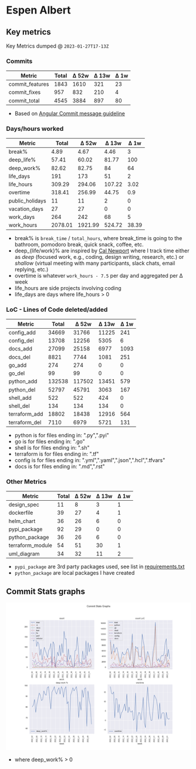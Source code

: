 # Espen Albert

## Key metrics
<!-- KEY-METRICS:START -->
Key Metrics dumped @ `2023-01-27T17-13Z`

### Commits

Metric | Total | Δ 52w | Δ 13w | Δ 1w
--- | --- | --- | --- | ---
commit_features | 1843 | 1610 | 321 | 23
commit_fixes | 957 | 832 | 210 | 4
commit_total | 4545 | 3884 | 897 | 80

- Based on [Angular Commit message guideline](https://github.com/angular/angular/blob/main/CONTRIBUTING.md#-commit-message-guidelines)

### Days/hours worked

Metric | Total | Δ 52w | Δ 13w | Δ 1w
--- | --- | --- | --- | ---
break% | 4.89 | 4.67 | 4.46 | 3
deep_life% | 57.41 | 60.02 | 81.77 | 100
deep_work% | 82.62 | 82.75 | 84 | 64
life_days | 191 | 173 | 51 | 2
life_hours | 309.29 | 294.06 | 107.22 | 3.02
overtime | 318.41 | 256.99 | 44.75 | 0.9
public_holidays | 11 | 11 | 2 | 0
vacation_days | 27 | 27 | 0 | 0
work_days | 264 | 242 | 68 | 5
work_hours | 2078.01 | 1921.99 | 524.72 | 38.39

- break% is `break_time` / `total_hours`, where break_time is going to the bathroom, pomodoro break, quick snack, coffee, etc.
- deep_{life/work}% are inspired by [Cal Newport](https://www.calnewport.com/) where I track time either as _deep_ (focused work, e.g., coding, design writing, research, etc.) or _shallow_ (virtual meeting with many participants, slack chats, email replying, etc.)
- overtime is whatever `work_hours - 7.5` per day and aggregated per Δ week
- life_hours are side projects involving coding
- life_days are days where life_hours > 0

### LoC - Lines of Code deleted/added

Metric | Total | Δ 52w | Δ 13w | Δ 1w
--- | --- | --- | --- | ---
config_add | 34669 | 31766 | 11225 | 241
config_del | 13708 | 12256 | 5305 | 6
docs_add | 27099 | 25158 | 6977 | 1093
docs_del | 8821 | 7744 | 1081 | 251
go_add | 274 | 274 | 0 | 0
go_del | 99 | 99 | 0 | 0
python_add | 132538 | 117502 | 13451 | 579
python_del | 52797 | 45791 | 3063 | 167
shell_add | 522 | 522 | 424 | 0
shell_del | 134 | 134 | 134 | 0
terraform_add | 18802 | 18438 | 12916 | 564
terraform_del | 7110 | 6979 | 5721 | 131

- python is for files ending in: ".py",".pyi"
- go is for files ending in: ".go"
- shell is for files ending in: ".sh"
- terraform is for files ending in: ".tf"
- config is for files ending in: ".yml",".yaml",".json",".hcl",".tfvars"
- docs is for files ending in: ".md",".rst"

### Other Metrics

Metric | Total | Δ 52w | Δ 13w | Δ 1w
--- | --- | --- | --- | ---
design_spec | 11 | 8 | 3 | 1
dockerfile | 39 | 27 | 4 | 1
helm_chart | 36 | 26 | 6 | 0
pypi_package | 92 | 29 | 0 | 0
python_package | 36 | 26 | 6 | 0
terraform_module | 54 | 51 | 30 | 1
uml_diagram | 34 | 32 | 11 | 2
<!-- KEY-METRICS:END -->
- `pypi_package` are 3rd party packages used, see list in [requirements.txt](./requirements.txt)
- `python_package` are local packages I have created


## Commit Stats graphs
![img.png](graph.png)
- where deep_work% > 0